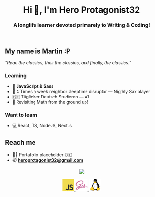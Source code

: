 <h1 align="center">Hi 👋, I'm Hero Protagonist32</h1>
<h3 align="center">A longlife learner devoted primarely to Writing & Coding!</h3>
<br>

## My name is Martin :P

<p> <em>"Read the classics, then the classics, and finally, the classics."</em> </p>

### Learning

- 🌱 **JavaScript & Sass**
- 🎷 4 Times a week neighbor sleeptime disruptor — Nigthly Sax player
- 🇩🇪 Täglicher Deutsch Studieren — A1
- 📐 Revisiting Math from the ground up!

### Want to learn
- 💻 React, TS, NodeJS, Next.js

## Reach me
  
- 👨‍💻 Portafolio placeholder 🇨🇱
- 📫 **heroprotagonist32@gmail.com**

  

<p align="center"> <img src="https://www.codewars.com/users/carafelix/badges/large"/> </p>
<p align="center"> <a href="https://developer.mozilla.org/en-US/docs/Web/JavaScript" target="_blank" rel="noreferrer"> <img src="https://raw.githubusercontent.com/devicons/devicon/master/icons/javascript/javascript-original.svg" alt="javascript" width="40" height="40"/> <a href="https://sass-lang.com" target="_blank" rel="noreferrer"> <img src="https://raw.githubusercontent.com/devicons/devicon/master/icons/sass/sass-original.svg" alt="sass" width="40" height="40"/> </a> <a href="https://www.linux.org/" target="_blank" rel="noreferrer"> <img src="https://raw.githubusercontent.com/devicons/devicon/master/icons/linux/linux-original.svg" alt="linux" width="40" height="40"/> </a> </p>


<!--
**carafelix/carafelix** is a ✨ _special_ ✨ repository because its `README.md` (this file) appears on your GitHub profile.

Here are some ideas to get you started:

- 🔭 I’m currently working on ...
- 🌱 I’m currently learning ...
- 👯 I’m looking to collaborate on ...
- 🤔 I’m looking for help with ...
- 💬 Ask me about ...
- 📫 How to reach me: ...
- 😄 Pronouns: ...
- ⚡ Fun fact: ...
-->
